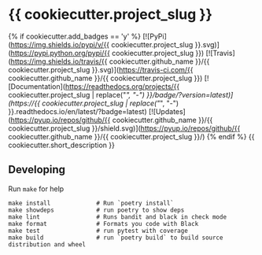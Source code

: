 # {{ cookiecutter.project_slug }}
{% if cookiecutter.add_badges == 'y' %}
[![PyPi](https://img.shields.io/pypi/v/{{ cookiecutter.project_slug }}.svg)](https://pypi.python.org/pypi/{{ cookiecutter.project_slug }})
[![Travis](https://img.shields.io/travis/{{ cookiecutter.github_name }}/{{ cookiecutter.project_slug }}.svg)](https://travis-ci.com/{{ cookiecutter.github_name }}/{{ cookiecutter.project_slug }})
[![Documentation](https://readthedocs.org/projects/{{ cookiecutter.project_slug | replace("_", "-") }}/badge/?version=latest)](https://{{ cookiecutter.project_slug | replace("_", "-") }}.readthedocs.io/en/latest/?badge=latest)
[![Updates](https://pyup.io/repos/github/{{ cookiecutter.github_name }}/{{ cookiecutter.project_slug }}/shield.svg)](https://pyup.io/repos/github/{{ cookiecutter.github_name }}/{{ cookiecutter.project_slug }}/)
{% endif %}
{{ cookiecutter.short_description }}


## Developing

Run `make` for help

    make install             # Run `poetry install`
    make showdeps            # run poetry to show deps
    make lint                # Runs bandit and black in check mode
    make format              # Formats you code with Black
    make test                # run pytest with coverage
    make build               # run `poetry build` to build source distribution and wheel


